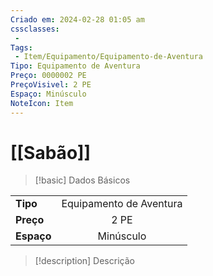 ```yaml
---
Criado em: 2024-02-28 01:05 am
cssclasses:
 - 
Tags:
 - Item/Equipamento/Equipamento-de-Aventura
Tipo: Equipamento de Aventura
Preço: 0000002 PE
PreçoVisivel: 2 PE
Espaço: Minúsculo
NoteIcon: Item
---
```

# [[Sabão]]

> [!basic] Dados Básicos
> 
|            |     |
| ---------- |:---:|
| **Tipo**   |   Equipamento de Aventura   |
| **Preço**  |   2 PE   |
| **Espaço** |   Minúsculo   |
>
 
> [!description] Descrição
> 
>
